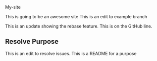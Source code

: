  My-site
 
This is going to be an awesome site
This is an edit to example branch

This is an update showing  the rebase feature. This is on the GitHub line.


## Resolve Purpose

This is an edit to resolve issues.
This is a README for a purpose

